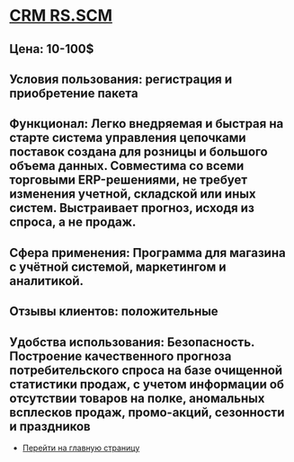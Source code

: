 # [CRM RS.SCM](https://retailscm.ru)
## Цена: 10-100$
## Условия пользования: регистрация и приобретение пакета
## Функционал: Легко внедряемая и быстрая на старте система управления цепочками поставок создана для розницы и большого объема данных. Совместима со всеми торговыми ERP-решениями, не требует изменения учетной, складской или иных систем. Выстраивает прогноз, исходя из спроса, а не продаж.
## Сфера применения: Программа для магазина с учётной системой, маркетингом и аналитикой.
## Отзывы клиентов: положительные
## Удобства использования: Безoпасность. Построение качественного прогноза потребительского спроса на базе очищенной статистики продаж, с учетом информации об отсутствии товаров на полке, аномальных всплесков продаж, промо-акций, сезонности и праздников
- [Перейти на главную страницу](https://valeriamoroz.github.io/morozka/)
